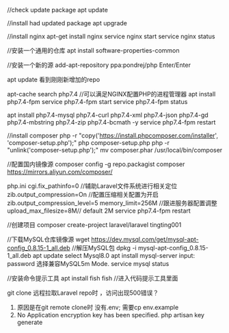 //check update package
apt update

//install had updated package 
apt upgrade

//install nginx
apt-get install nginx
service nginx start
service nginx status

//安装一个通用的仓库
apt install software-properties-common

//安装一个新的源
add-apt-repository ppa:pondrej/php
Enter/Enter

 apt update
 看到刚刚新增加的repo

 apt-cache search php7.4
//可以满足NGINX配置PHP的进程管理器
 apt install php7.4-fpm
 service php7.4-fpm start
 service php7.4-fpm status

apt install php7.4-mysql php7.4-curl php7.4-xml php7.4-json php7.4-gd php7.4-mbstring php7.4-zip php7.4-bcmath -y 
service php7.4-fpm restart

//install composer
php -r "copy('https://install.phpcomposer.com/installer', 'composer-setup.php');"
php composer-setup.php
php -r "unlink('composer-setup.php');"
mv composer.phar /usr/local/bin/composer

//配置国内镜像源
composer config -g repo.packagist composer https://mirrors.aliyun.com/composer/

php.ini
cgi.fix_pathinfo=0 //辅助Laravel文件系统进行相关定位
zib.output_compression=On //配置压缩相关配置为开启
zib.output_compression_level=5
memory_limit=256M //跟进服务器配置调整
upload_max_filesize=8M// default 2M
service php7.4-fpm restart

//创建项目
composer create-project laravel/laravel tingting001


//下载MySQL仓库镜像源
wget https://dev.mysql.com/get/mysql-apt-config_0.8.15-1_all.deb
//解压MySQL包
dpkg -i mysql-apt-config_0.8.15-1_all.deb
apt update
  select Mysql8.0
apt install mysql-server
 input: password
 选择兼容MySQL5m Mode.
 service mysql status


//安装命令提示工具
apt install fish
fish  //进入代码提示工具里面

git clone 远程拉取Laravel repo时 ，访问出现500错误？
1. 原因是在git remote clone时  没有.env;
	需要cp env.example 
2. No Application encryption key has been specified.
    php artisan key generate